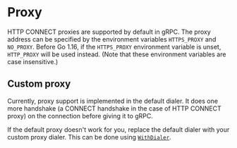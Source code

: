 # Proxy

HTTP CONNECT proxies are supported by default in gRPC. The proxy address can be
specified by the environment variables `HTTPS_PROXY` and `NO_PROXY`.  Before Go
1.16, if the `HTTPS_PROXY` environment variable is unset, `HTTP_PROXY` will be
used instead.  (Note that these environment variables are case insensitive.)

## Custom proxy

Currently, proxy support is implemented in the default dialer. It does one more
handshake (a CONNECT handshake in the case of HTTP CONNECT proxy) on the
connection before giving it to gRPC.

If the default proxy doesn't work for you, replace the default dialer with your
custom proxy dialer. This can be done using
[`WithDialer`](https://godoc.org/github.com/mrsiano/grpc-go#WithDialer).
